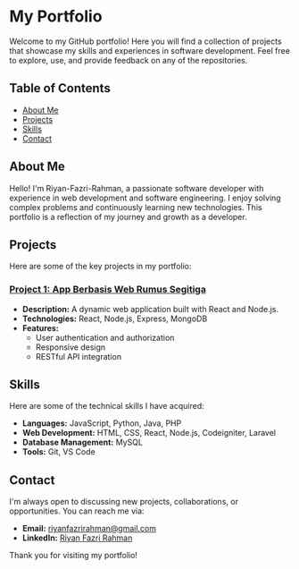 # My Portfolio

Welcome to my GitHub portfolio! Here you will find a collection of projects that showcase my skills and experiences in software development. 
Feel free to explore, use, and provide feedback on any of the repositories.

## Table of Contents
- [About Me](#about-me)
- [Projects](#projects)
- [Skills](#skills)
- [Contact](#contact)

## About Me

Hello! I'm Riyan-Fazri-Rahman, a passionate software developer with experience in web development and software engineering. 
I enjoy solving complex problems and continuously learning new technologies. This portfolio is a reflection of my journey and growth as a developer.

## Projects

Here are some of the key projects in my portfolio:

### [Project 1: App Berbasis Web Rumus Segitiga](https://github.com/riyanfazrirahman/project-revou)
- **Description:** A dynamic web application built with React and Node.js.
- **Technologies:** React, Node.js, Express, MongoDB
- **Features:**
  - User authentication and authorization
  - Responsive design
  - RESTful API integration


## Skills

Here are some of the technical skills I have acquired:

- **Languages:** JavaScript, Python, Java, PHP
- **Web Development:** HTML, CSS, React, Node.js, Codeigniter, Laravel
- **Database Management:** MySQL
- **Tools:** Git, VS Code

## Contact

I'm always open to discussing new projects, collaborations, or opportunities. You can reach me via:

- **Email:** [riyanfazrirahman@gmail.com](mailto:riyanfazrirahman@gmail.com)
- **LinkedIn:** [Riyan Fazri Rahman](https://www.linkedin.com/in/riyan-fazri-rahman)

Thank you for visiting my portfolio!
